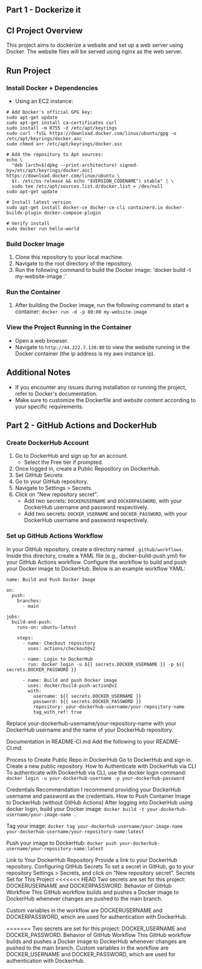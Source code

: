 ## Part 1 - Dockerize it
## CI Project Overview
This project aims to dockerize a website and set up a web server using Docker. The website files will be served using nginx as the web server.

## Run Project
### Install Docker + Dependencies
- Using an EC2 instance:

```
# Add Docker's official GPG key:
sudo apt-get update
sudo apt-get install ca-certificates curl
sudo install -m 0755 -d /etc/apt/keyrings
sudo curl -fsSL https://download.docker.com/linux/ubuntu/gpg -o /etc/apt/keyrings/docker.asc
sudo chmod a+r /etc/apt/keyrings/docker.asc

# Add the repository to Apt sources:
echo \
  "deb [arch=$(dpkg --print-architecture) signed-by=/etc/apt/keyrings/docker.asc] https://download.docker.com/linux/ubuntu \
  $(. /etc/os-release && echo "$VERSION_CODENAME") stable" | \
  sudo tee /etc/apt/sources.list.d/docker.list > /dev/null
sudo apt-get update

# Install latest version
sudo apt-get install docker-ce docker-ce-cli containerd.io docker-buildx-plugin docker-compose-plugin

# Verify install
sudo docker run hello-world

```

### Build Docker Image
1. Clone this repository to your local machine.
2. Navigate to the root directory of the repository.
3. Run the following command to build the Docker image: 'docker build -t my-website-image .'

### Run the Container
1. After building the Docker image, run the following command to start a container: `docker run -d -p 80:80 my-website-image`

### View the Project Running in the Container
- Open a web browser.
- Navigate to `http://44.222.7.138:80` to view the website running in the Docker container (the ip address is my aws instance ip).

## Additional Notes
- If you encounter any issues during installation or running the project, refer to Docker's documentation.
- Make sure to customize the Dockerfile and website content according to your specific requirements.

## Part 2 - GitHub Actions and DockerHub
### Create DockerHub Account

1. Go to DockerHub and sign up for an account.
      * Select the Free tier if prompted.
2. Once logged in, create a Public Repository on DockerHub.
3. Set GitHub Secrets
4. Go to your GitHub repository.
5. Navigate to Settings > Secrets.
6. Click on "New repository secret".
      * Add two secrets: `DOCKERUSERNAME` and `DOCKERPASSWORD`, with your DockerHub username and password respectively.
      * Add two secrets: `DOCKER_USERNAME` and `DOCKER_PASSWORD`, with your DockerHub username and password respectively.

### Set up GitHub Actions Workflow
In your GitHub repository, create a directory named `.github/workflows`.
Inside this directory, create a YAML file (e.g., docker-build-push.yml) for your GitHub Actions workflow.
Configure the workflow to build and push your Docker image to DockerHub. Below is an example workflow YAML:

```
name: Build and Push Docker Image

on:
  push:
    branches:
      - main

jobs:
  build-and-push:
    runs-on: ubuntu-latest

    steps:
      - name: Checkout repository
        uses: actions/checkout@v2

      - name: Login to DockerHub
        run: docker login -u ${{ secrets.DOCKER_USERNAME }} -p ${{ secrets.DOCKER_PASSWORD }}

      - name: Build and push Docker image
        uses: docker/build-push-action@v2
        with:
          username: ${{ secrets.DOCKER_USERNAME }}
          password: ${{ secrets.DOCKER_PASSWORD }}
          repository: your-dockerhub-username/your-repository-name
          tag_with_ref: true

```


Replace your-dockerhub-username/your-repository-name with your DockerHub username and the name of your DockerHub repository.

Documentation in README-CI.md
Add the following to your README-CI.md:

Process to Create Public Repo in DockerHub
Go to DockerHub and sign in.
Create a new public repository.
How to Authenticate with DockerHub via CLI
To authenticate with DockerHub via CLI, use the docker login command: `docker login -u your-dockerhub-username -p your-dockerhub-password`

Credentials Recommendation
I recommend providing your DockerHub username and password as the credentials.
How to Push Container Image to DockerHub (without GitHub Actions)
After logging into DockerHub using docker login, build your Docker image: `docker build -t your-dockerhub-username/your-image-name .`

Tag your image: `docker tag your-dockerhub-username/your-image-name your-dockerhub-username/your-repository-name:latest`

Push your image to DockerHub: `docker push your-dockerhub-username/your-repository-name:latest`

Link to Your DockerHub Repository
Provide a link to your DockerHub repository.
Configuring GitHub Secrets
To set a secret in GitHub, go to your repository Settings > Secrets, and click on "New repository secret".
Secrets Set for This Project
<<<<<<< HEAD
Two secrets are set for this project: DOCKERUSERNAME and DOCKERPASSWORD.
Behavior of GitHub Workflow
This GitHub workflow builds and pushes a Docker image to DockerHub whenever changes are pushed to the main branch.
  
Custom variables in the workflow are DOCKERUSERNAME and DOCKERPASSWORD, which are used for authentication with DockerHub.

=======
Two secrets are set for this project: DOCKER_USERNAME and DOCKER_PASSWORD.
Behavior of GitHub Workflow
This GitHub workflow builds and pushes a Docker image to DockerHub whenever changes are pushed to the main branch.
Custom variables in the workflow are DOCKER_USERNAME and DOCKER_PASSWORD, which are used for authentication with DockerHub.




